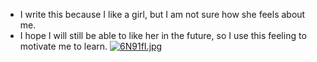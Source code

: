 * I write this because I like a girl, but I am not sure how she feels about me. 
* I hope I will still be able to like her in the future, so I use this feeling to motivate me to learn.
[![6N91fI.jpg](https://s3.ax1x.com/2021/03/11/6N91fI.jpg)](https://imgtu.com/i/6N91fI)
